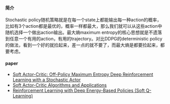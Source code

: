 
#### 简介
Stochastic policy随机策略就是在每一个state上都能输出每一种action的概率，比如有3个action都是最优的，概率一样都最大，那么我们就可以从这些action中随机选择一个做出action输出。最大熵maximum entropy的核心思想就是不遗落到任意一个有用的action，有用的trajectory。对比DDPG的deterministic policy的做法，看到一个好的就捡起来，差一点的就不要了，而最大熵是都要捡起来，都要考虑。

#### paper
- [Soft Actor-Critic: Off-Policy Maximum Entropy Deep Reinforcement Learning with a Stochastic Actor](https://arxiv.org/pdf/1801.01290)
- [Soft Actor-Critic Algorithms and Applications](https://arxiv.org/pdf/1812.05905)
- [Reinforcement Learning with Deep Energy-Based Policies (Soft Q-Learning)](https://arxiv.org/pdf/1702.08165)

